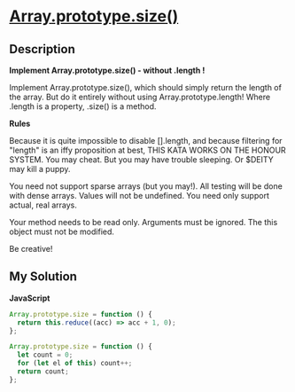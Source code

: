 # [Array.prototype.size()](https://www.codewars.com/kata/58638bd2210be9a9690001f7)

## Description

**Implement Array.prototype.size() - without .length !**

Implement Array.prototype.size(), which should simply return the length of the array. But do it entirely without using Array.prototype.length!
Where .length is a property, .size() is a method.

**Rules**

Because it is quite impossible to disable [].length, and because filtering for "length" is an iffy proposition at best, THIS KATA WORKS ON THE HONOUR SYSTEM.
You may cheat. But you may have trouble sleeping. Or $DEITY may kill a puppy.

You need not support sparse arrays (but you may!). All testing will be done with dense arrays.
Values will not be undefined. You need only support actual, real arrays.

Your method needs to be read only. Arguments must be ignored. The this object must not be modified.

Be creative!

## My Solution

**JavaScript**

```js
Array.prototype.size = function () {
  return this.reduce((acc) => acc + 1, 0);
};
```

```js
Array.prototype.size = function () {
  let count = 0;
  for (let el of this) count++;
  return count;
};
```
